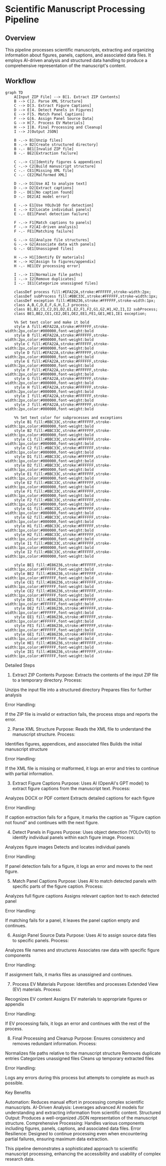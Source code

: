 # Scientific Manuscript Processing Pipeline

## Overview

This pipeline processes scientific manuscripts, extracting and organizing information about figures, panels, captions, and associated data files. It employs AI-driven analysis and structured data handling to produce a comprehensive representation of the manuscript's content.

## Workflow

```mermaid
graph TD
    A[Input ZIP File] --> B[1. Extract ZIP Contents]
    B --> C[2. Parse XML Structure]
    C --> D[3. Extract Figure Captions]
    D --> E[4. Detect Panels in Figures]
    E --> F[5. Match Panel Captions]
    F --> G[6. Assign Panel Source Data]
    G --> H[7. Process EV Materials]
    H --> I[8. Final Processing and Cleanup]
    I --> J[Output JSON]

    B -.-> B1[Unzip files]
    B -.-> B2[Create structured directory]
    B -.- BE1[Invalid ZIP file]
    B -.- BE2[Extraction failure]

    C -.-> C1[Identify figures & appendices]
    C -.-> C2[Build manuscript structure]
    C -.- CE1[Missing XML file]
    C -.- CE2[Malformed XML]

    D -.-> D1[Use AI to analyze text]
    D -.-> D2[Extract captions]
    D -.- DE1[No caption found]
    D -.- DE2[AI model error]

    E -.-> E1[Use YOLOv10 for detection]
    E -.-> E2[Locate individual panels]
    E -.- EE1[Panel detection failure]

    F -.-> F1[Match captions to panels]
    F -.-> F2[AI-driven analysis]
    F -.- FE1[Matching failure]

    G -.-> G1[Analyze file structures]
    G -.-> G2[Associate data with panels]
    G -.- GE1[Unassigned files]

    H -.-> H1[Identify EV materials]
    H -.-> H2[Assign to figures/appendix]
    H -.- HE1[EV processing error]

    I -.-> I1[Normalize file paths]
    I -.-> I2[Remove duplicates]
    I -.- IE1[Categorize unassigned files]

    classDef process fill:#EFA22A,stroke:#FFFFFF,stroke-width:2px;
    classDef subProcess fill:#BBC33C,stroke:#FFFFFF,stroke-width:1px;
    classDef exception fill:#E86236,stroke:#FFFFFF,stroke-width:1px;
    class A,B,C,D,E,F,G,H,I,J process;
    class B1,B2,C1,C2,D1,D2,E1,E2,F1,F2,G1,G2,H1,H2,I1,I2 subProcess;
    class BE1,BE2,CE1,CE2,DE1,DE2,EE1,FE1,GE1,HE1,IE1 exception;

    %% Set text color and make it bold
    style A fill:#EFA22A,stroke:#FFFFFF,stroke-width:2px,color:#000000,font-weight:bold
    style B fill:#EFA22A,stroke:#FFFFFF,stroke-width:2px,color:#000000,font-weight:bold
    style C fill:#EFA22A,stroke:#FFFFFF,stroke-width:2px,color:#000000,font-weight:bold
    style D fill:#EFA22A,stroke:#FFFFFF,stroke-width:2px,color:#000000,font-weight:bold
    style E fill:#EFA22A,stroke:#FFFFFF,stroke-width:2px,color:#000000,font-weight:bold
    style F fill:#EFA22A,stroke:#FFFFFF,stroke-width:2px,color:#000000,font-weight:bold
    style G fill:#EFA22A,stroke:#FFFFFF,stroke-width:2px,color:#000000,font-weight:bold
    style H fill:#EFA22A,stroke:#FFFFFF,stroke-width:2px,color:#000000,font-weight:bold
    style I fill:#EFA22A,stroke:#FFFFFF,stroke-width:2px,color:#000000,font-weight:bold
    style J fill:#EFA22A,stroke:#FFFFFF,stroke-width:2px,color:#000000,font-weight:bold

    %% Set text color for subprocesses and exceptions
    style B1 fill:#BBC33C,stroke:#FFFFFF,stroke-width:1px,color:#000000,font-weight:bold
    style B2 fill:#BBC33C,stroke:#FFFFFF,stroke-width:1px,color:#000000,font-weight:bold
    style C1 fill:#BBC33C,stroke:#FFFFFF,stroke-width:1px,color:#000000,font-weight:bold
    style C2 fill:#BBC33C,stroke:#FFFFFF,stroke-width:1px,color:#000000,font-weight:bold
    style D1 fill:#BBC33C,stroke:#FFFFFF,stroke-width:1px,color:#000000,font-weight:bold
    style D2 fill:#BBC33C,stroke:#FFFFFF,stroke-width:1px,color:#000000,font-weight:bold
    style E1 fill:#BBC33C,stroke:#FFFFFF,stroke-width:1px,color:#000000,font-weight:bold
    style E2 fill:#BBC33C,stroke:#FFFFFF,stroke-width:1px,color:#000000,font-weight:bold
    style F1 fill:#BBC33C,stroke:#FFFFFF,stroke-width:1px,color:#000000,font-weight:bold
    style F2 fill:#BBC33C,stroke:#FFFFFF,stroke-width:1px,color:#000000,font-weight:bold
    style G1 fill:#BBC33C,stroke:#FFFFFF,stroke-width:1px,color:#000000,font-weight:bold
    style G2 fill:#BBC33C,stroke:#FFFFFF,stroke-width:1px,color:#000000,font-weight:bold
    style H1 fill:#BBC33C,stroke:#FFFFFF,stroke-width:1px,color:#000000,font-weight:bold
    style H2 fill:#BBC33C,stroke:#FFFFFF,stroke-width:1px,color:#000000,font-weight:bold
    style I1 fill:#BBC33C,stroke:#FFFFFF,stroke-width:1px,color:#000000,font-weight:bold
    style I2 fill:#BBC33C,stroke:#FFFFFF,stroke-width:1px,color:#000000,font-weight:bold

    style BE1 fill:#E86236,stroke:#FFFFFF,stroke-width:1px,color:#FFFFFF,font-weight:bold
    style BE2 fill:#E86236,stroke:#FFFFFF,stroke-width:1px,color:#FFFFFF,font-weight:bold
    style CE1 fill:#E86236,stroke:#FFFFFF,stroke-width:1px,color:#FFFFFF,font-weight:bold
    style CE2 fill:#E86236,stroke:#FFFFFF,stroke-width:1px,color:#FFFFFF,font-weight:bold
    style DE1 fill:#E86236,stroke:#FFFFFF,stroke-width:1px,color:#FFFFFF,font-weight:bold
    style DE2 fill:#E86236,stroke:#FFFFFF,stroke-width:1px,color:#FFFFFF,font-weight:bold
    style EE1 fill:#E86236,stroke:#FFFFFF,stroke-width:1px,color:#FFFFFF,font-weight:bold
    style FE1 fill:#E86236,stroke:#FFFFFF,stroke-width:1px,color:#FFFFFF,font-weight:bold
    style GE1 fill:#E86236,stroke:#FFFFFF,stroke-width:1px,color:#FFFFFF,font-weight:bold
    style HE1 fill:#E86236,stroke:#FFFFFF,stroke-width:1px,color:#FFFFFF,font-weight:bold
    style IE1 fill:#E86236,stroke:#FFFFFF,stroke-width:1px,color:#FFFFFF,font-weight:bold
```

Detailed Steps

1. Extract ZIP Contents
   Purpose: Extracts the contents of the input ZIP file to a temporary directory.
   Process:

Unzips the input file into a structured directory
Prepares files for further analysis

Error Handling:

If the ZIP file is invalid or extraction fails, the process stops and reports the error.

2. Parse XML Structure
   Purpose: Reads the XML file to understand the manuscript structure.
   Process:

Identifies figures, appendices, and associated files
Builds the initial manuscript structure

Error Handling:

If the XML file is missing or malformed, it logs an error and tries to continue with partial information.

3. Extract Figure Captions
   Purpose: Uses AI (OpenAI's GPT model) to extract figure captions from the manuscript text.
   Process:

Analyzes DOCX or PDF content
Extracts detailed captions for each figure

Error Handling:

If caption extraction fails for a figure, it marks the caption as "Figure caption not found" and continues with the next figure.

4. Detect Panels in Figures
   Purpose: Uses object detection (YOLOv10) to identify individual panels within each figure image.
   Process:

Analyzes figure images
Detects and locates individual panels

Error Handling:

If panel detection fails for a figure, it logs an error and moves to the next figure.

5. Match Panel Captions
   Purpose: Uses AI to match detected panels with specific parts of the figure caption.
   Process:

Analyzes full figure captions
Assigns relevant caption text to each detected panel

Error Handling:

If matching fails for a panel, it leaves the panel caption empty and continues.

6. Assign Panel Source Data
   Purpose: Uses AI to assign source data files to specific panels.
   Process:

Analyzes file names and structures
Associates raw data with specific figure components

Error Handling:

If assignment fails, it marks files as unassigned and continues.

7. Process EV Materials
   Purpose: Identifies and processes Extended View (EV) materials.
   Process:

Recognizes EV content
Assigns EV materials to appropriate figures or appendix

Error Handling:

If EV processing fails, it logs an error and continues with the rest of the process.

8. Final Processing and Cleanup
   Purpose: Ensures consistency and removes redundant information.
   Process:

Normalizes file paths relative to the manuscript structure
Removes duplicate entries
Categorizes unassigned files
Cleans up temporary extracted files

Error Handling:

Logs any errors during this process but attempts to complete as much as possible.

Key Benefits

Automation: Reduces manual effort in processing complex scientific manuscripts.
AI-Driven Analysis: Leverages advanced AI models for understanding and extracting information from scientific content.
Structured Output: Produces a well-organized JSON representation of the manuscript structure.
Comprehensive Processing: Handles various components including figures, panels, captions, and associated data files.
Error Resilience: Designed to continue processing even when encountering partial failures, ensuring maximum data extraction.

This pipeline demonstrates a sophisticated approach to scientific manuscript processing, enhancing the accessibility and usability of complex research data.

```

```
